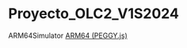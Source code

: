 # Proyecto_OLC2_V1S2024
 ARM64Simulator
[ARM64 (PEGGY.js)](https://tuliops.github.io/Proyecto_OLC2_V1S2024/FASE1/index.html)
